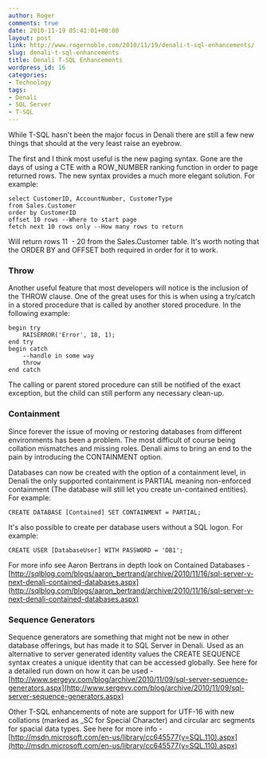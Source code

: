 ```yaml
---
author: Roger
comments: true
date: 2010-11-19 05:41:01+00:00
layout: post
link: http://www.rogernoble.com/2010/11/19/denali-t-sql-enhancements/
slug: denali-t-sql-enhancements
title: Denali T-SQL Enhancements
wordpress_id: 16
categories:
- Technology
tags:
- Denali
- SQL Server
- T-SQL
---
```


While T-SQL hasn't been the major focus in Denali there are still a few new things that should at the very least raise an eyebrow.

The first and I think most useful is the new paging syntax. Gone are the days of using a CTE with a ROW_NUMBER ranking function in order to page returned rows. The new syntax provides a much more elegant solution. For example:

    
    select CustomerID, AccountNumber, CustomerType
    from Sales.Customer
    order by CustomerID
    offset 10 rows --Where to start page
    fetch next 10 rows only --How many rows to return


Will return rows 11  - 20 from the Sales.Customer table. It's worth noting that the ORDER BY and OFFSET both required in order for it to work.


### Throw


Another useful feature that most developers will notice is the inclusion of the THROW clause. One of the great uses for this is when using a try/catch in a stored procedure that is called by another stored procedure. In the following example:

    
    begin try
    	RAISERROR('Error', 18, 1);
    end try
    begin catch
    	--handle in some way
    	throw
    end catch


The calling or parent stored procedure can still be notified of the exact exception, but the child can still perform any necessary clean-up.


### Containment


Since forever the issue of moving or restoring databases from different environments has been a problem. The most difficult of course being collation mismatches and missing roles. Denali aims to bring an end to the pain by introducing the CONTAINMENT option.

Databases can now be created with the option of a containment level, in Denali the only supported containment is PARTIAL meaning non-enforced containment (The database will still let you create un-contained entities). For example:

    
    CREATE DATABASE [Contained] SET CONTAINMENT = PARTIAL;


It's also possible to create per database users without a SQL logon. For example:

    
    CREATE USER [DatabaseUser] WITH PASSWORD = 'DB1';


For more info see Aaron Bertrans in depth look on Contained Databases - [http://sqlblog.com/blogs/aaron_bertrand/archive/2010/11/16/sql-server-v-next-denali-contained-databases.aspx](http://sqlblog.com/blogs/aaron_bertrand/archive/2010/11/16/sql-server-v-next-denali-contained-databases.aspx)


### Sequence Generators


Sequence generators are something that might not be new in other database offerings, but has made it to SQL Server in Denali. Used as an alternative to server generated identity values the CREATE SEQUENCE syntax creates a unique identity that can be accessed globally. See here for a detailed run down on how it can be used - [http://www.sergeyv.com/blog/archive/2010/11/09/sql-server-sequence-generators.aspx](http://www.sergeyv.com/blog/archive/2010/11/09/sql-server-sequence-generators.aspx)

Other T-SQL enhancements of note are support for UTF-16 with new collations (marked as <collation>_SC for Special Character) and circular arc segments for spacial data types. See here for more info - [http://msdn.microsoft.com/en-us/library/cc645577(v=SQL.110).aspx](http://msdn.microsoft.com/en-us/library/cc645577(v=SQL.110).aspx)
